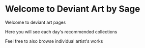 # Welcome to Deviant Art by Sage

Welcome to deviant art pages

Here you will see each day's recommended collections

Feel free to also browse individual artist's works